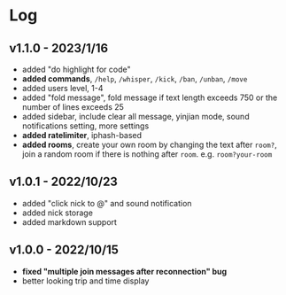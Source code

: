 # Log

## v1.1.0 - 2023/1/16

- added "do highlight for code"
- **added commands**, `/help`, `/whisper`, `/kick`, `/ban`, `/unban`, `/move`
- added users level, 1-4
- added "fold message", fold message if text length exceeds 750 or the number of lines exceeds 25
- added sidebar, include clear all message, yinjian mode, sound notifications setting, more settings
- **added ratelimiter**, iphash-based
- **added rooms**, create your own room by changing the text after `room?`, join a random room if there is nothing after `room`. e.g. `room?your-room`

## v1.0.1 - 2022/10/23

- added "click nick to @" and sound notification
- added nick storage
- added markdown support

## v1.0.0 - 2022/10/15

- **fixed "multiple join messages after reconnection" bug**
- better looking trip and time display
